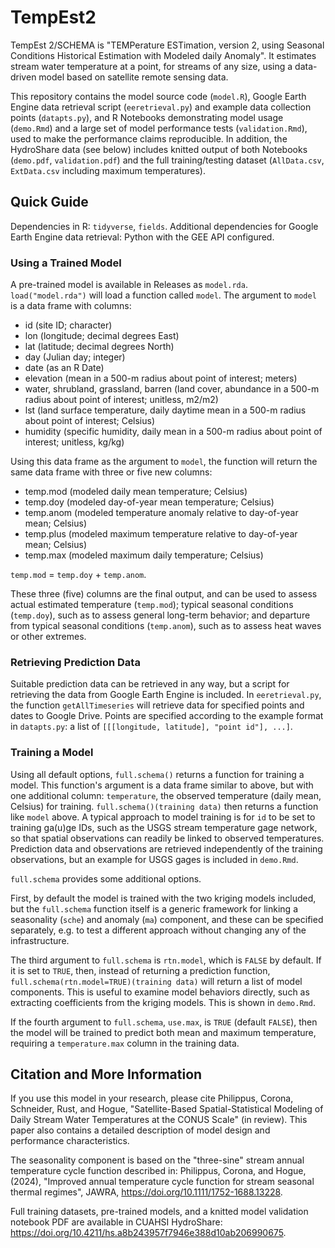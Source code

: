 # TempEst2
TempEst 2/SCHEMA is "TEMPerature ESTimation, version 2, using Seasonal Conditions Historical Estimation with Modeled daily Anomaly". It estimates stream water temperature at a point, for streams of any size, using a data-driven model based on satellite remote sensing data.

This repository contains the model source code (`model.R`), Google Earth Engine data retrieval script (`eeretrieval.py`) and example data collection points (`datapts.py`), and R Notebooks demonstrating model usage (`demo.Rmd`) and a large set of model performance tests (`validation.Rmd`), used to make the performance claims reproducible.  In addition, the HydroShare data (see below) includes knitted output of both Notebooks (`demo.pdf`, `validation.pdf`) and the full training/testing dataset (`AllData.csv`, `ExtData.csv` including maximum temperatures).

## Quick Guide

Dependencies in R: `tidyverse`, `fields`. Additional dependencies for Google Earth Engine data retrieval: Python with the GEE API configured.

### Using a Trained Model

A pre-trained model is available in Releases as `model.rda`.  `load("model.rda")` will load a function called `model`.  The argument to `model` is a data frame with columns:

* id (site ID; character)
* lon (longitude; decimal degrees East)
* lat (latitude; decimal degrees North)
* day (Julian day; integer)
* date (as an R Date)
* elevation (mean in a 500-m radius about point of interest; meters)
* water, shrubland, grassland, barren (land cover, abundance in a 500-m radius about point of interest; unitless, m2/m2)
* lst (land surface temperature, daily daytime mean in a 500-m radius about point of interest; Celsius)
* humidity (specific humidity, daily mean in a 500-m radius about point of interest; unitless, kg/kg)

Using this data frame as the argument to `model`, the function will return the same data frame with three or five new columns:

* temp.mod (modeled daily mean temperature; Celsius)
* temp.doy (modeled day-of-year mean temperature; Celsius)
* temp.anom (modeled temperature anomaly relative to day-of-year mean; Celsius)
* temp.plus (modeled maximum temperature relative to day-of-year mean; Celsius)
* temp.max (modeled maximum daily temperature; Celsius)

`temp.mod` = `temp.doy` + `temp.anom`.

These three (five) columns are the final output, and can be used to assess actual estimated temperature (`temp.mod`); typical seasonal conditions (`temp.doy`), such as to assess general long-term behavior; and departure from typical seasonal conditions (`temp.anom`), such as to assess heat waves or other extremes.

### Retrieving Prediction Data

Suitable prediction data can be retrieved in any way, but a script for retrieving the data from Google Earth Engine is included.  In `eeretrieval.py`, the function `getAllTimeseries` will retrieve data for specified points and dates to Google Drive.  Points are specified according to the example format in `datapts.py`: a list of `[[[longitude, latitude], "point id"], ...]`.

### Training a Model

Using all default options, `full.schema()` returns a function for training a model.  This function's argument is a data frame similar to above, but with one additional column: `temperature`, the observed temperature (daily mean, Celsius) for training.  `full.schema()(training data)` then returns a function like `model` above.  A typical approach to model training is for `id` to be set to training ga(u)ge IDs, such as the USGS stream temperature gage network, so that spatial observations can readily be linked to observed temperatures.  Prediction data and observations are retrieved independently of the training observations, but an example for USGS gages is included in `demo.Rmd`.

`full.schema` provides some additional options.

First, by default the model is trained with the two kriging models included, but the `full.schema` function itself is a generic framework for linking a seasonality (`sche`) and anomaly (`ma`) component, and these can be specified separately, e.g. to test a different approach without changing any of the infrastructure.

The third argument to `full.schema` is `rtn.model`, which is `FALSE` by default.  If it is set to `TRUE`, then, instead of returning a prediction function, `full.schema(rtn.model=TRUE)(training data)` will return a list of model components.  This is useful to examine model behaviors directly, such as extracting coefficients from the kriging models.  This is shown in `demo.Rmd`.

If the fourth argument to `full.schema`, `use.max`, is `TRUE` (default `FALSE`), then the model will be trained to predict both mean and maximum temperature, requiring a `temperature.max` column in the training data.

## Citation and More Information

If you use this model in your research, please cite Philippus, Corona, Schneider, Rust, and Hogue, "Satellite-Based Spatial-Statistical Modeling of Daily Stream Water Temperatures at the CONUS Scale" (in review).  This paper also contains a detailed description of model design and performance characteristics.

The seasonality component is based on the "three-sine" stream annual temperature cycle function described in: Philippus, Corona, and Hogue, (2024), "Improved annual temperature cycle function for stream seasonal thermal regimes", JAWRA, https://doi.org/10.1111/1752-1688.13228.

Full training datasets, pre-trained models, and a knitted model validation notebook PDF are available in CUAHSI HydroShare: https://doi.org/10.4211/hs.a8b243957f7946e388d10ab206990675.
